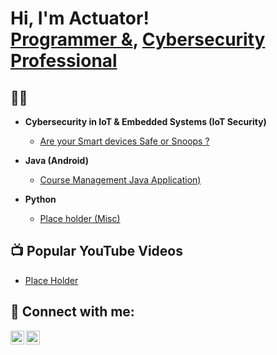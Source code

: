 <h1>Hi, I'm Actuator! <br/><a href="https://github.com/actuator">Programmer &</a>, <a href="https://www.linkedin.com/in/">Cybersecurity Professional</a>

<h2>👨‍💻</h2>

- <b>Cybersecurity in IoT & Embedded Systems (IoT Security)</b>
  - [Are your Smart devices Safe or Snoops ?](https://github.com/actuator)
- <b>Java (Android)</b>
  - [Course Management Java Application)](https://github.com/actuator/Course_Management_Android_App)

- <b>Python</b>
  - [Place holder (Misc)](https://github.com/actuator)

<h2>📺 Popular YouTube Videos</h2>

- [Place Holder](https://www.youtube.com/watch?v=)


<h2> 🤳 Connect with me:</h2>

[<img align="left" alt="Actuator | YouTube" width="22px" src="https://cdn.jsdelivr.net/npm/simple-icons@v3/icons/youtube.svg" />][youtube]
[<img align="left" alt="Actuator | LinkedIn" width="22px" src="https://cdn.jsdelivr.net/npm/simple-icons@v3/icons/linkedin.svg" />][linkedin]


[youtube]: https://www.youtube.com/c/
[linkedin]: https://linkedin.com/in/
<!--


Here are some ideas to get you started:

- 🔭 I’m currently working on ...
- 🌱 I’m currently learning ...
- 👯 I’m looking to collaborate on ...
- 🤔 I’m looking for help with ...
- 💬 Ask me about ...
- 📫 How to reach me: ...
- 😄 Pronouns: ...
- ⚡ Fun fact: ...
-->
